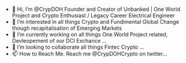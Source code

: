 - 👋 Hi, I’m @CrypDOH Founder and Creator of Unbanked | One World Project and Crypto Enthusiast / Legacy Career Electrical Engineer
- 👀 I’m interested in all things Crypto and Fundimental Global Change though recapitalisation of Emerging Markets 
- 🌱 I’m currently working on all things One World Project related, Devleopement of our DCI Exchance ...
- 💞️ I’m looking to collaborate all things Fintec Crypto  ...
- 📫 How to Reach Me. Reach me @CrypDOHCrypto on twitter...

<!---
CrypDOH/CrypDOH is a ✨ special ✨ repository because its `README.md` (this file) appears on your GitHub profile.
You can click the Preview link to take a look at your changes.
--->
